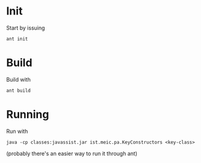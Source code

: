 # Init

Start by issuing
```
ant init
```

# Build

Build with
```
ant build
```

# Running

Run with

```
java -cp classes:javassist.jar ist.meic.pa.KeyConstructors <key-class>
```

(probably there's an easier way to run it through ant)
